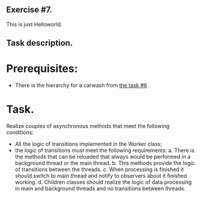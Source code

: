 ## Exercise #7.  

This is just Helloworld. 

## Task description.

# Prerequisites:

* There is the hierarchy for a carwash from [the task #6][1]

# Task.

Realize couples of asynchronous methods that meet the following conditions:
* All the logic of transitions implemented in the Worker class;
* the logic of transitions must meet the following requirements:
	a. There is the methods that can be reloaded that always would be performed in a background thread or the main thread.
	b. This methods provide the logic of transitions between the threads.
	c. When processing is finished it should switch to main thread and notify to observers about it finished working.
	d. Children classes should realize the logic of data processing in main and background threads and no transitions between threads.  


[1]: ../Exercise6
